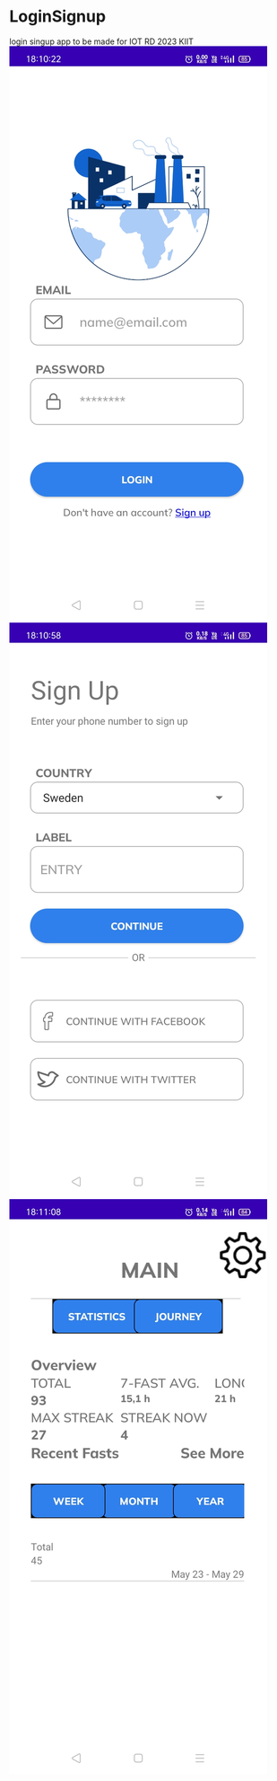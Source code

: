 # LoginSignup
 login singup app to be made for IOT RD 2023 KIIT
![App Activity page 1](https://github.com/eziokittu/LoginSignup/blob/main/page1.jpg) ![App Activity page 2](https://github.com/eziokittu/LoginSignup/blob/main/page2.jpg) ![App Activity page 3](https://github.com/eziokittu/LoginSignup/blob/main/page3.jpg)
